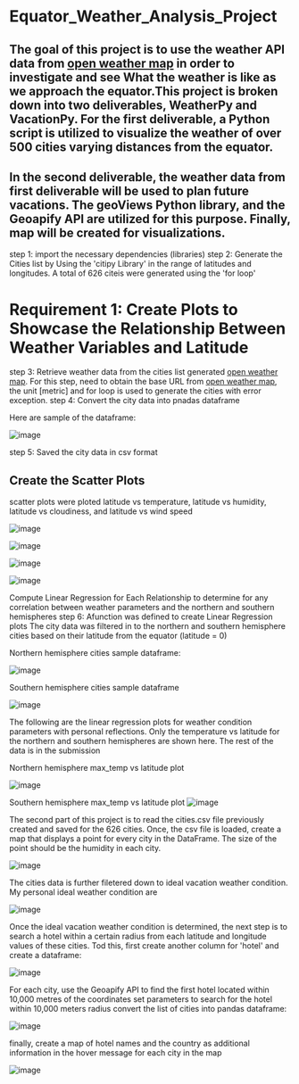 # Equator_Weather_Analysis_Project
The goal of this project is to use the weather API data from [open weather map](https://openweathermap.org/api) in order to investigate and see What the weather is like as we approach the equator.This project is broken down into two deliverables, WeatherPy and VacationPy. For the first deliverable, a Python script is utilized to visualize the weather of over 500 cities varying distances from the equator.
------------------------------------------------------------------------------------------------------------------------------------------------------------------------

In the second deliverable, the weather data from first deliverable will be used to plan future vacations. The geoViews Python library, and the Geoapify API are utilized for this purpose. Finally, map will be created for  visualizations. 
------------------------------------------------------------------------------------------------------------------------------------------------------------------------


step 1: import the necessary dependencies (libraries)
step 2: Generate the Cities list by Using the 'citipy Library' in the range of latitudes and longitudes. A total of 626 citeis
 were generated using the 'for loop'
 
 
# Requirement 1: Create Plots to Showcase the Relationship Between Weather Variables and Latitude

step 3: Retrieve weather data from the cities list generated [open weather map](https://openweathermap.org/api). For this step, need to obtain the base URL from [open weather map](https://openweathermap.org/api), the unit [metric] and for  loop is used to generate the cities with error exception.
step 4: Convert the city data into pnadas dataframe

Here are sample of the dataframe:

![image](https://user-images.githubusercontent.com/118146659/227725353-151d3e17-a932-4612-bbfc-04078cf87d18.png)

step 5: Saved the city data in csv format

Create the Scatter Plots 
------------------------

scatter plots were ploted latitude vs temperature, latitude vs humidity, latitude vs cloudiness, and latitude vs wind speed

![image](https://user-images.githubusercontent.com/118146659/227725814-8357e8bc-eb92-4202-86a8-d81e0fbc20eb.png)

![image](https://user-images.githubusercontent.com/118146659/227725853-2f8b0149-1338-42a5-ae01-ed294aa5a69b.png)

![image](https://user-images.githubusercontent.com/118146659/227725900-ea385321-2aa6-4fe9-acf6-3adf0102eec4.png)

![image](https://user-images.githubusercontent.com/118146659/227725929-f8f1edd6-3faf-46ad-a6e3-48398d74fc5b.png)

Compute Linear Regression for Each Relationship to determine for any correlation between weather parameters and the northern and southern hemispheres 
step 6:  Afunction was defined  to create Linear Regression plots
The city data was filtered in to the northern and southern hemisphere cities based on their latitude from the equator (latitude = 0)

Northern hemisphere cities sample dataframe:

![image](https://user-images.githubusercontent.com/118146659/227726313-f60d2ee9-c3f9-49e6-a5ac-410251721041.png)

Southern hemisphere cities sample dataframe

![image](https://user-images.githubusercontent.com/118146659/227726358-3b131d60-7978-4bfa-bab2-2bc33bcb052b.png)

The following are the linear regression plots for weather condition parameters with personal reflections. 
Only the temperature vs latitude for the northern and southern hemispheres are shown here. The rest of the data
is in the submission

Northern hemisphere max_temp vs latitude plot

![image](https://user-images.githubusercontent.com/118146659/227726619-fb009f99-7f24-4a9a-b8fe-e65f6a6f7ccf.png)

Southern hemisphere max_temp vs latitude plot
![image](https://user-images.githubusercontent.com/118146659/227726777-0948155d-8cd5-4160-9a9c-22ecdb970cf4.png)


The second part of this project is to read the cities.csv file previously created and saved for the 626 cities.
Once, the csv file is loaded, create a map that displays a point for every city in the  DataFrame. The size of the point should be the humidity in each city.

![image](https://user-images.githubusercontent.com/118146659/227727122-a6046f11-5913-4cd8-8e63-ed2b0c342ce1.png)

The cities data is further filetered down to  ideal vacation weather condition. My personal ideal weather condition are

![image](https://user-images.githubusercontent.com/118146659/227727296-b8a60a3a-7caa-4bce-b98d-e66c1e8610dc.png)

Once the ideal vacation weather condition is determined, the next step is to search a hotel within a certain radius from each latitude and longitude
values of these cities. Tod this, first create another column for 'hotel' and create a dataframe:

![image](https://user-images.githubusercontent.com/118146659/227727547-66b64a56-e19e-415d-92b7-4fb1b0679730.png)

For each city, use the Geoapify API to find the first hotel located within 10,000 metres of the coordinates
set parameters to search for the hotel within 10,000 meters radius 
convert the list of cities into pandas dataframe:

![image](https://user-images.githubusercontent.com/118146659/227727751-1069eafc-5035-4bcb-8719-c611a73113ce.png)

finally, create a map of hotel names and the country as additional information in the hover message for each city in the map

![image](https://user-images.githubusercontent.com/118146659/227727828-d041820c-47c2-4eef-93a7-a3cce8623a18.png)








 

